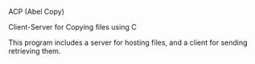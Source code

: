 ACP (Abel Copy)

Client-Server for Copying files using C

This program includes a server for hosting files, and a client for sending retrieving them.

